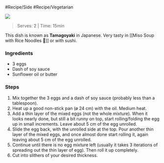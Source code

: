 #Recipe/Side #Recipe/Vegetarian  

![](https://i.imgur.com/F2W98Ey.jpg)

>Serves: 2 | Time: 15min

This dish is known as **Tamagoyaki** in Japanese. Very tasty in [[Miso Soup with Rice Noodles 🍜]] or with sushi.
### Ingredients 
- 3 eggs
- Dash of soy sauce
- Sunflower oil or butter
### Steps
1. Mix together the 3 eggs and a dash of soy sauce (probably less than a tablespoon).
2. Heat up a good non-stick pan (ø 24 cm) with the oil. Medium heat.
3. Add a thin layer of the mixed eggs (not the whole mixture). When it looks nearly done, but still a bit runny on top, start rolling/folding the egg up in small increments. Leave about 5 cm of the egg unrolled.
4. Slide the egg back, with the unrolled side at the top. Pour another thin layer of the mixed eggs, and once almost done start rolling it, again leaving about 5 cm of the egg unrolled.
5. Continue until there is no egg mixture left (usually it takes 3 iterations of spreading out the thin layer of egg). Then roll it up completely.
6. Cut into slithers of your desired thickness.